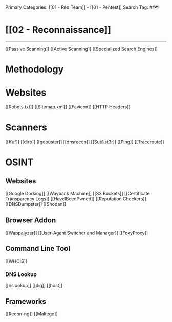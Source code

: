 Primary Categories: [[01 - Red Team]] - [[01 - Pentest]]
Search Tag: #🗺  

# [[02 - Reconnaissance]]  
***

[[Passive Scanning]]
[[Active Scanning]]
[[Specialized Search Engines]]


# Methodology


# Websites
[[Robots.txt]]
[[Sitemap.xml]]
[[Favicon]]
[[HTTP Headers]]

# Scanners
[[ffuf]]
[[dirb]]
[[gobuster]]
[[dnsrecon]]
[[Sublist3r]]
[[Ping]]
[[Traceroute]]

# OSINT
## Websites
[[Google Dorking]]
[[Wayback Machine]]
[[S3 Buckets]]
[[Certificate Transparency Logs]]
[[HaveIBeenPwned]]
[[Reputation Checkers]]
[[DNSDumpster]]
[[Shodan]]
## Browser Addon
[[Wappalyzer]]
[[User-Agent Switcher and Manager]]
[[FoxyProxy]]
## Command Line Tool
[[WHOIS]]
### DNS Lookup
[[nslookup]]
[[dig]]
[[host]]
## Frameworks
[[Recon-ng]]
[[Maltego]]